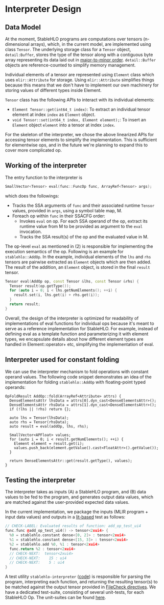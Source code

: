 # Interpreter Design


## Data Model

At the moment, StableHLO programs are computations over tensors (n-dimensional
    arrays), which, in the current model, are implemented using class `Tensor`.
The underlying storage class for a `Tensor` object, `detail:Buffer`, stores the
type of the tensor along with a contiguous byte array representing its data laid
out in [major-to-minor order](https://www.tensorflow.org/xla/shapes).
`detail::Buffer` objects are reference-counted to simplify memory management.

Individual elements of a tensor are represented using `Element` class which uses
`mlir::Attribute` for storage. Using `mlir::Attribute` simplifies things because
this means that we don't have to implement our own machinery for storing values
of different types inside Element.

`Tensor` class has the following APIs to interact with its individual elements:
  - `Element Tensor::get(int64_t index)`: To extract an individual tensor
  element at index `index` as `Element` object.
  - `void Tensor::set(int64_t index, Element element);`: To insert an `Element`
  object `element` into a tensor at index `index`.

For the skeleton of the interpreter, we chose the above linearized APIs for
accessing tensor elements to simplify the implementation. This is sufficient for
elementwise ops, and in the future we're planning to expand this to cover more
complicated op.

## Working of the interpreter

The entry function to the interpreter is

```C++
SmallVector<Tensor> eval(func::FuncOp func, ArrayRef<Tensor> args);
```
which does the followings:

* Tracks the SSA arguments of `func` and their associated runtime `Tensor`
   values, provided in `args`, using a symbol table map, M.
* Foreach op within `func` in their SSACFG order:
  - Invokes `eval` on op. For each SSA operand of the op, extract its
  runtime value from M to be provided as argument to the `eval` invocation.
  - Tracks the SSA result(s) of the op and the evaluated value in M.

The op-level `eval` as mentioned in (2) is responsible for implementing the
execution semantics of the op. Following is an example for `stablehlo::AddOp`.
In the example, individual elements of the `lhs` and `rhs` tensors are pairwise
extracted as `Element` objects which are then added. The result of the addition,
          an `Element` object, is stored in the final `result` tensor.

```C++
Tensor eval(AddOp op, const Tensor &lhs, const Tensor &rhs) {
  Tensor result(op.getType());
  for (auto i = 0; i < lhs.getNumElements(); ++i) {
    result.set(i, lhs.get(i) + rhs.get(i));
  }
  return result;
}
```

Overall, the design of the interpreter is optimized for readability of
implementations of eval functions for individual ops because it's meant to serve
as a reference implementation for StableHLO. For example, instead of defining
eval as a template function and parameterizing it with element types, we
encapsulate details about how different element types are handled in
Element::operator+ etc, simplifying the implementation of eval.

## Interpreter used for constant folding

We can use the interpreter mechanism to fold operations with constant operand
values. The following code snippet demonstrates an idea of the implementation
for folding `stablehlo::AddOp` with floating-point typed operands:

```
OpFoldResult AddOp::fold(ArrayRef<Attribute> attrs) {
  DenseElementsAttr lhsData = attrs[0].dyn_cast<DenseElementsAttr>();
  DenseElementsAttr rhsData = attrs[1].dyn_cast<DenseElementsAttr>();
  if (!lhs || !rhs) return {};

  auto lhs = Tensor(lhsData);
  auto rhs = Tensor(rhsData);
  auto result = eval(addOp, lhs, rhs);

  SmallVector<APFloat> values;
  for (auto i = 0; i < result.getNumElements(); ++i) {
    Element element = result.get(i);
    values.push_back(element.getValue().cast<FloatAttr>().getValue());
  }

  return DenseElementsAttr::get(result.getType(), values);
}
```

## Testing the interpreter

The interpreter takes as inputs (A) a
StableHLO program, and (B) data values to be fed to the program, and generates
output data values, which are matched against the user-provided expected data
values.

In the current implementation, we package the inputs (MLIR program + input data
    values) and outputs in a
[lit-based]((https://llvm.org/docs/CommandGuide/lit.html)) test as follows:

```c++
// CHECK-LABEL: Evaluated results of function: add_op_test_ui4
func.func @add_op_test_ui4() -> tensor<2xui4> {
  %0 = stablehlo.constant dense<[0, 2]> : tensor<2xui4>
  %1 = stablehlo.constant dense<[15, 3]> : tensor<2xui4>
  %2 = stablehlo.add %0, %1 : tensor<2xui4>
  func.return %2 : tensor<2xui4>
  // CHECK-NEXT:  tensor<2xui4>
  // CHECK-NEXT:    15 : ui4
  // CHECK-NEXT:    5 : ui4
}
```

A test utility `stablehlo-interpreter`
([code](https://github.com/openxla/stablehlo/tree/main/stablehlo/reference/tests/StablehloInterpreterMain.cpp))
is responsible for parsing the program, interpreting each function, and
returning the resulting tensor(s) to be matched against the output tensor
provided in [FileCheck
directives](https://llvm.org/docs/CommandGuide/FileCheck.html). We have a
dedicated test-suite, consisting of several unit-tests, for each StableHLO Op.
The unit-suites can be found
[here](https://github.com/openxla/stablehlo/tree/main/stablehlo/reference/tests).

